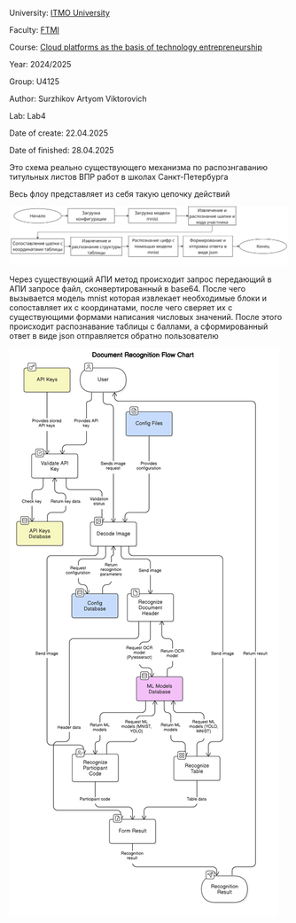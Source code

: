 University: [ITMO University](https://itmo.ru/ru/) 

Faculty: [FTMI](https://ftmi.itmo.ru) 

Course: [Cloud platforms as the basis of technology entrepreneurship](https://itmo-ict-faculty.github.io/cloud-platforms-as-the-basis-of-technology-entrepreneurship/) 

Year: 2024/2025 

Group: U4125 

Author: Surzhikov Artyom Viktorovich

Lab: Lab4

Date of create: 22.04.2025 

Date of finished: 28.04.2025



Это схема реально существующего механизма по распознгаванию титульных листов ВПР работ в школах Санкт-Петербурга

Весь флоу представляет из себя такую цепочку действий

![](https://github.com/ipsissimus/2024_2025-cloud-platforms-as-the-basis-of-technology-entrepreneurship-U4125-surzhikov_a_v/blob/main/lab4/image_2025-04-28_17-21-35.png?raw=true)

Через существующий АПИ метод происходит запрос передающий в АПИ запросе файл, сконвертированный в base64. После чего вызывается модель mnist которая извлекает необходимые блоки и сопоставляет их с координатами, после чего сверяет их с существующими формами написания числовых значений. После этого происходит распознавание таблицы с баллами, а сформированный ответ в виде json отправляется обратно пользователю

![](https://github.com/ipsissimus/2024_2025-cloud-platforms-as-the-basis-of-technology-entrepreneurship-U4125-surzhikov_a_v/blob/main/lab4/diagram-export-28.04.2025-17_19_28.png?raw=true)
